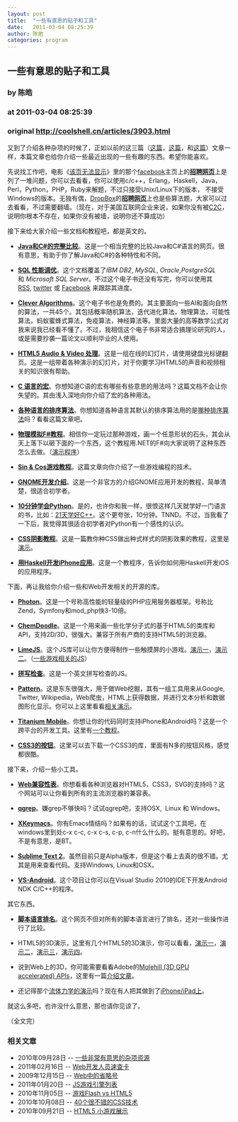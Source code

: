 ```yaml
---
layout: post
title:  "一些有意思的贴子和工具"
date:   2011-03-04 08:25:39
author: 陈皓
categories: program
---
```


## 一些有意思的贴子和工具
### by 陈皓
### at 2011-03-04 08:25:39
### original <http://coolshell.cn/articles/3903.html>

<p>又到了介绍各种杂项的时候了，正如以前的这三篇（<a title="一些非常有意思的杂项资源" href="http://coolshell.cn/articles/3013.html">这篇</a>，<a title="一些杂项资源" href="http://coolshell.cn/articles/3437.html">这篇</a>，和<a title="一些有意思的网站和贴子" href="http://coolshell.cn/articles/3480.html">这篇</a>）文章一样，本篇文章也给你介绍一些最近出现的一些有趣的东西。希望你能喜欢。</p>
<p>先说找工作吧，电影《<a title="社交网络（豆瓣）" href="http://movie.douban.com/subject/3205624/">该页无法显示</a>》里的那个<a href="http://www.facebook.com">facebook</a>主页上的<strong><a title="FaceBook的招聘题" href="http://www.facebook.com/careers/puzzles.php">招聘网页</a></strong>上是列了一堆问题，你可以去看看，你可以使用c/c++，Erlang，Haskell，Java，Perl，Python，PHP，Ruby来解题，不过只接受Unix/Linux下的版本， 不接受Windows的版本。无独有偶，<a href="http://www.dropbox.com/">DropBox</a>的<strong><a title="DropBox的招聘题 " href="http://www.dropbox.com/jobs/challenges">招聘网页</a></strong>上也是些算法题，大家可以过去看看，不过需要翻墙。（现在，对于美国互联网企业来说，如果你没有被<a title="中国的C2C模式" href="http://coolshell.cn/articles/3820.html">C2C</a>，说明你根本不存在，如果你没有被墙，说明你还不算成功）</p>
<p>接下来给大家介绍一些文档和教程吧，都是英文的。</p>
<ul>
<li><strong><a href="http://www.harding.edu/fmccown/java_csharp_comparison.html">Java和C#的完整比较</a></strong>。这是一个相当完整的比较Java和C#语言的网页。很有意思，有助于你了解Java和C#的各种特性和不同。</li>
</ul>
<ul>
<li><strong><a href="http://use-the-index-luke.com/">SQL 性能调优</a></strong>。这个文档覆盖了<em>IBM DB2</em>, <em>MySQL</em>, <em>Oracle</em>,<em>PostgreSQL</em> 和 <em>Microsoft SQL Server</em>。不过这个电子书还没有写完，你可以使用其<a href="http://use-the-index-luke.com/blog/feed">RSS</a>, <a href="http://twitter.com/MarkusWinand">twitter</a> 或 <a title="Like on Facebook" href="http://www.facebook.com/plugins/like.php?href=http://www.facebook.com/pages/Use-The-Index-Luke/157726730906717?ref%3Dts&amp;layout=standard&amp;show_faces=true&amp;width=250&amp;action=like&amp;colorscheme=light&amp;height=80">Facebook</a> 来跟踪其进度。</li>
</ul>
<ul>
<li><strong><a href="http://www.cleveralgorithms.com/">Clever Algorithms</a></strong>。这个电子书也是免费的。其主要面向一些AI和面向自然的算法，一共45个。其包括概率随机算法，迭代进化算法，物理算法，可能性算法，蚂蚁蜜蜂式算法，免疫算法，神经算法等。里面大量的高等数学公式对我来说我已经看不懂了。不过，我相信这个电子书非常适合搞理论研究的人，或是需要抄袭一篇论文以顺利毕业的人使用。</li>
</ul>
<ul>
<li><strong><a href="http://blog.gingertech.net/wp-content/uploads/2011/01/LCA_MM_AVProc2011/#slide1">HTML5 Audio &amp; Video 处理</a></strong>。这是一组在线的幻灯片，请使用键盘光标键翻页。这是一组带着各种演示的幻灯片，对于你要学习HTML5的声音和视频相关的知识很有帮助。</li>
</ul>
<ul>
<li><strong><a href="http://www.mikeash.com/pyblog/friday-qa-2010-12-31-c-macro-tips-and-tricks.html">C 语言的宏</a></strong>。你想知道C语的宏有哪些有些意思的用法吗？这篇文档不会让你失望的。其由浅入深地向你介绍了宏的各种用法。</li>
</ul>
<ul>
<li><strong><a href="http://stringoftheseus.com/blog/2011/01/10/api-sorting-algorithms/">各种语言的排序算法</a></strong>。你想知道各种语言其默认的排序算法用的是<a title="一个排序算法比较的网站" href="http://coolshell.cn/articles/399.html">哪种排序算法</a>吗？看看这篇文章吧。</li>
</ul>
<ul>
<li><strong><a href="http://fixplz.blourp.com/blog/=phys">物理模拟F#教程</a></strong>。相信你一定玩过那种游戏，画一个任意形状的石头，其会从天上落下以砸下面的一个东西，这个教程用.NET的F#向大家说明了这种东西怎么去做。（<a href="http://fixplz.blourp.com/blog/img/fsphys.rar">演示程序</a>）</li>
</ul>
<p><span></span></p>
<ul>
<li><strong><a href="http://www.helixsoft.nl/articles/circle/sincos.htm">Sin &amp; Cos游戏教程</a></strong>。这篇文章向你介绍了一些游戏编程的技术。</li>
</ul>
<ul>
<li><strong><a href="http://damienradtke.org/unofficial-introduction-to-gnome-application-dev/">GNOME开发介绍</a></strong>。这是一个非官方的介绍GNOME应用开发的教程，简单清楚，很适合初学者。</li>
</ul>
<ul>
<li><strong><a href="http://www.korokithakis.net/tutorials/python">10分钟学会Python</a></strong>。是的，也许你和我一样，很恨这样几天就学好一门语言的书，比如：<a title="“21天教你学会C++”" href="http://coolshell.cn/articles/2250.html">21天学好C++</a>。这个更夸张，10分钟。TNND。不过，当我看了一下后，我觉得其很适合初学者对Python有一个感性的认识。</li>
</ul>
<ul>
<li><strong><a href="http://nicolasgallagher.com/css-drop-shadows-without-images/">CSS阴影教程</a></strong>。这是一篇教你种CSS做出种式样式的阴影效果的教程，这里是<a href="http://nicolasgallagher.com/css-drop-shadows-without-images/demo/">演示</a>。</li>
</ul>
<ul>
<li><strong><a href="http://gergo.erdi.hu/blog/2011-02-13-developing_iphone_applications_in_haskell___a_tutorial/">用Haskell开发iPhone应用</a></strong>。这是一个教程序，告诉你如何用Haskell开发iOS的应用程序。</li>
</ul>
<p>下面，再让我给你介绍一些和Web开发相关的开源的库。</p>
<ul>
<li><strong><a href="http://www.photon-project.com/">Photon</a></strong>。这是一个号称高性能的轻量级的PHP应用服务器框架。号称比Zend，Symfony和mod_php快3-10倍。</li>
</ul>
<ul>
<li><strong><a href="http://web.chemdoodle.com/">ChemDoodle</a></strong>。这是一个用来画一些化学分子式的基于HTML5的类库和API，支持2D/3D，很强大。兼容于所有产商的支持HTML5的浏览器。</li>
</ul>
<ul>
<li><strong><a href="http://www.limejs.com/">LimeJS</a></strong>。这个JS库可以让你方便得制作一些触摸屏的小游戏。<a href="http://www.limejs.com/static/roundball/index.html">演示一</a>，<a href="http://www.limejs.com/static/zlizer/index.html">演示二</a>。（<a title="JS游戏引擎列表" href="http://coolshell.cn/articles/3516.html">一些游戏相关的JS</a>）</li>
</ul>
<ul>
<li><strong><a href="https://github.com/ruidlopes/spellcheckthejs">拼写检查</a></strong>。这是一个英文拼写检查的JS。</li>
</ul>
<ul>
<li><strong><a href="http://www.clips.ua.ac.be/pages/pattern">Pattern</a></strong>。这是东东很强大，用于做Web挖掘，其有一组工具用来从Google, Twitter, Wikipedia，Web爬虫，HTML上获得数据，并进行文本分析和数据图形化显示。你可以上这里看看<a href="http://www.clips.ua.ac.be/demos">相关演示</a>。</li>
</ul>
<ul>
<li><strong><a href="http://www.appcelerator.com/products/titanium-mobile-application-development/">Titanium Mobile</a></strong>。你想让你的代码同时支持iPhone和Android吗？这是一个跨平台的开发工具。这里有<a href="http://agiliq.com/blog/2011/02/iphoneandroid-application-development-using-titani/">一个教程</a>。</li>
</ul>
<ul>
<li><strong><a href="http://css3buttons.michaelhenriksen.dk/">CSS3的按钮</a></strong>。这里可以去下载一个CSS3的库，里面有N多的按钮风格，感觉都很酷。</li>
</ul>
<p>接下来，介绍一些小工具。</p>
<ul>
<li><strong><a href="http://caniuse.com/">Web兼容性表</a></strong>。你想看看各种浏览器对HTML5，CSS3，SVG的支持吗？这个网站可以让你看到所有的主流浏览器的兼容表。</li>
</ul>
<ul>
<li><strong><a href="http://www.qgrep.com/">qgrep</a></strong>。嫌grep不够快吗？试试qgrep吧，支持OSX,  Linux 和 Windows。</li>
</ul>
<ul>
<li><strong><a href="http://www.cam.hi-ho.ne.jp/oishi/indexen.html">XKeymacs</a></strong>。你有Emacs情结吗？如果有的话，试试这个工具吧，在windows里到处c-x c-c, c-x c-s, c-p, c-n什么什么的。挺有意思的。好吧，不是有意思，是BT。</li>
</ul>
<ul>
<li><strong><a href="http://www.sublimetext.com/blog/articles/sublime-text-2-public-alpha">Sublime Text 2</a></strong>。虽然目前只是Alpha版本，但是这个看上去真的很不错。尤其是用来查看代码。支持Windows, Linux和OSX。</li>
</ul>
<ul>
<li><strong><a href="http://code.google.com/p/vs-android/">VS-Android</a></strong>。这个项目让你可以在Visual Studio 2010的IDE下开发Android NDK C/C++的程序。</li>
</ul>
<p>其它东西。</p>
<ul>
<li><strong><a href="http://rigaux.org/language-study/scripting-language/">脚本语言排名</a></strong>。这个网页不但对所有的脚本语言进行了排名，还对一些操作进行了比较。</li>
</ul>
<ul>
<li>HTML5的3D演示，这里有几个HTML5的3D演示，你可以看看，<a title="sketch/" href="http://hakim.se/experiments/html5/sketch/#1966de71">演示一</a>，<a title="蛋白质分子式" href="http://jolecule.appspot.com/pdb/1mbo#view:4mfct8">演示二</a>，<a title="立方体" href="http://dl.dropbox.com/u/59304/labs/cubeStable.html">演示三</a>，<a title="坦克游戏" href="http://dl.dropbox.com/u/59304/labs/tankGame.html">演示四</a>。</li>
</ul>
<ul>
<li>说到Web上的3D，你可能需要看看Adobe的<a title="Molehill APIs" href="http://labs.adobe.com/technologies/flashplatformruntimes/incubator/features/molehill.html">Molehill (3D GPU accelerated) APIs</a>，这里有一篇<a href="http://www.bytearray.org/?p=2810">介绍文章</a>。</li>
</ul>
<ul>
<li>还记得那个<a title="流体力学的演示" href="http://coolshell.cn/articles/3421.html">流体力学的演示</a>吗？现在有人把其做到了<a href="http://www.infi.nl/blog/view/id/98/Liquid_on_iPhone_and_iPad">iPhone/iPad上</a>。</li>
</ul>
<p>就这么多吧，也许没什么意思，那也请你见谅了。</p>
<p>（全文完）</p>
<h3>相关文章</h3><ul><li>2010年09月28日 -- <a href="http://coolshell.cn/articles/3013.html" title="一些非常有意思的杂项资源">一些非常有意思的杂项资源</a></li><li>2011年02月16日 -- <a href="http://coolshell.cn/articles/3684.html" title="Web开发人员速查卡">Web开发人员速查卡</a></li><li>2009年12月15日 -- <a href="http://coolshell.cn/articles/1949.html" title="Web中的省略号">Web中的省略号</a></li><li>2011年01月20日 -- <a href="http://coolshell.cn/articles/3516.html" title="JS游戏引擎列表">JS游戏引擎列表</a></li><li>2010年11月05日 -- <a href="http://coolshell.cn/articles/3267.html" title="游戏Flash vs HTML5">游戏Flash vs HTML5</a></li><li>2010年10月08日 -- <a href="http://coolshell.cn/articles/3063.html" title="40个很不错的CSS技术">40个很不错的CSS技术</a></li><li>2010年09月21日 -- <a href="http://coolshell.cn/articles/2998.html" title="HTML5 小游戏展示">HTML5 小游戏展示</a></li></ul>